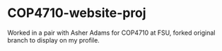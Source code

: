 # COP4710-website-proj

Worked in a pair with Asher Adams for COP4710 at FSU, forked original branch to display on my profile.
